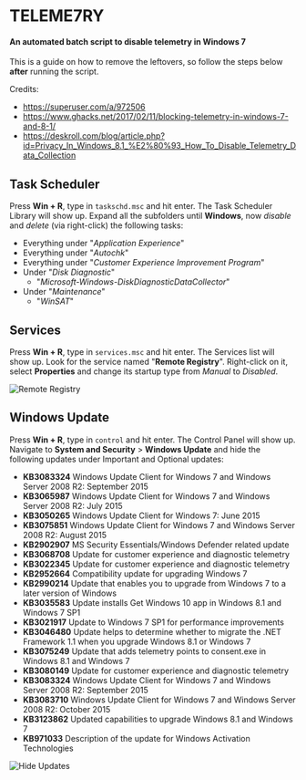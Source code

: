 # TELEME7RY
#### An automated batch script to disable telemetry in Windows 7

This is a guide on how to remove the leftovers, so follow the steps below **after** running the script.

Credits:
- https://superuser.com/a/972506
- https://www.ghacks.net/2017/02/11/blocking-telemetry-in-windows-7-and-8-1/
- https://deskroll.com/blog/article.php?id=Privacy_In_Windows_8.1_%E2%80%93_How_To_Disable_Telemetry_Data_Collection

## Task Scheduler
Press **Win + R**, type in `taskschd.msc` and hit enter. The Task Scheduler Library will show up.
Expand all the subfolders until **Windows**, now *disable* and *delete* (via right-click) the following tasks:

- Everything under "*Application Experience*"
- Everything under "*Autochk*"
- Everything under "*Customer Experience Improvement Program*"
- Under "*Disk Diagnostic*"
	- "*Microsoft-Windows-DiskDiagnosticDataCollector*"
- Under "*Maintenance*"
	- "*WinSAT*"

## Services
Press **Win + R**, type in `services.msc` and hit enter. The Services list will show up.
Look for the service named "**Remote Registry**". Right-click on it, select **Properties** and change its startup type from *Manual* to *Disabled*.

![Remote Registry](https://puu.sh/B6ZSw.png)

## Windows Update
Press **Win + R**, type in `control` and hit enter. The Control Panel will show up.
Navigate to **System and Security** > **Windows Update** and hide the following updates under Important and Optional updates:

- **KB3083324** Windows Update Client for Windows 7 and Windows Server 2008 R2: September 2015
- **KB3065987** Windows Update Client for Windows 7 and Windows Server 2008 R2: July 2015
- **KB3050265** Windows Update Client for Windows 7: June 2015
- **KB3075851** Windows Update Client for Windows 7 and Windows Server 2008 R2: August 2015
- **KB2902907** MS Security Essentials/Windows Defender related update
- **KB3068708** Update for customer experience and diagnostic telemetry
- **KB3022345** Update for customer experience and diagnostic telemetry
- **KB2952664** Compatibility update for upgrading Windows 7
- **KB2990214** Update that enables you to upgrade from Windows 7 to a later version of Windows
- **KB3035583** Update installs Get Windows 10 app in Windows 8.1 and Windows 7 SP1
- **KB3021917** Update to Windows 7 SP1 for performance improvements
- **KB3046480** Update helps to determine whether to migrate the .NET Framework 1.1 when you upgrade Windows 8.1 or Windows 7
- **KB3075249** Update that adds telemetry points to consent.exe in Windows 8.1 and Windows 7
- **KB3080149** Update for customer experience and diagnostic telemetry
- **KB3083324** Windows Update Client for Windows 7 and Windows Server 2008 R2: September 2015
- **KB3083710** Windows Update Client for Windows 7 and Windows Server 2008 R2: October 2015
- **KB3123862** Updated capabilities to upgrade Windows 8.1 and Windows 7
- **KB971033** Description of the update for Windows Activation Technologies

![Hide Updates](https://puu.sh/B6ZSt.png)
